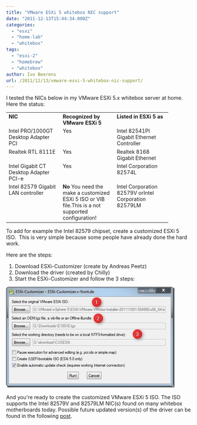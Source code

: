 ```yaml
---
title: "VMware ESXi 5 whitebox NIC support"
date: "2011-12-13T15:44:34.000Z"
categories: 
  - "esxi"
  - "home-lab"
  - "whitebox"
tags: 
  - "esxi-2"
  - "homebrew"
  - "whitebox"
author: Ivo Beerens
url: /2011/12/13/vmware-esxi-5-whitebox-nic-support/
---
```


I tested the NICs below in my VMware ESXi 5.x whitebox server at home. Here the status:
<table border="0" width="400" cellspacing="0" cellpadding="2"><tbody><tr><td valign="top" width="133"><strong><span>NIC</span></strong></td><td valign="top" width="133"><strong><span >Recognized by VMware ESXi 5</span></strong></td><td valign="top" width="133"><strong><span >Listed in ESXi 5 as</span></strong></td></tr><tr><td valign="top" width="133"><span >Intel PRO/1000GT Desktop Adapter PCI</span></td><td valign="top" width="133"><span >Yes</span></td><td valign="top" width="133"><span >Intel 82541PI Gigabit Ethernet Controller</span></td></tr><tr><td valign="top" width="133"><span >Realtek RTL 8111E</span></td><td valign="top" width="133"><span >Yes</span></td><td valign="top" width="133"><span >Realtek 8168 Gigabit Ethernet</span></td></tr><tr><td valign="top" width="133"><span >Intel Gigabit CT Desktop Adapter PCI-e</span></td><td valign="top" width="133"><span >Yes</span></td><td valign="top" width="133"><span >Intel Corporation 82574L</span></td></tr><tr><td valign="top" width="133"><span >Intel 82579 Gigabit LAN controller</span></td><td valign="top" width="133"><span ><span ><strong>No </strong>You need the make a customized ESXi 5 ISO or VIB file.</span></span>This is a not supported configuration!</td><td valign="top" width="133"><span ><span >Intel Corporation 82579V&nbsp;</span></span>orIntel Corporation 82579LM</td></tr></tbody></table>

To add for example the Intel 82579 chipset, create a customized ESXi 5 ISO.  This is very simple because some people have already done the hard work.

Here are the steps:

1. Download ESXi-Customizer (create by Andreas Peetz)
2. Download the driver (created by Chilly)
3. Start the ESXi-Customizer and follow the 3 steps:

[![2011-12-04 17h03_20](images/2011-12-04-17h03_20_thumb.jpg "2011-12-04 17h03_20")](images/2011-12-04-17h03_201.jpg)

And you're ready to create the customized VMware ESXi 5 ISO. The ISO supports the Intel 82579V and 82579LM NIC(s) found on many whitebox motherboards today. Possible future updated version(s) of the driver can be found in the following [post](http://hardforum.com/showthread.php?t=1607992).
